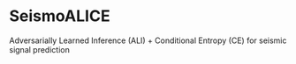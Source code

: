# SeismoALICE
Adversarially Learned Inference (ALI) + Conditional Entropy (CE) for seismic signal prediction
